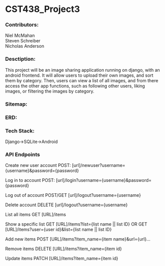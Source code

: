 # CST438_Project3

### Contributors:
Niel McMahan  
Steven Schreiber  
Nicholas Anderson

### Desctiption:
This project will be an image sharing application running on django, with an android frontend. It will allow users to upload their own images, and sort them by category. Then, users can view a list of all images, and from there access the other app functions, such as following other users, liking images, or filtering the images by category.

### Sitemap:


### ERD:


### Tech Stack:
Django->SQLite->Android

### API Endpoints
Create new user account
  POST: [url]/newuser?username={username}&password={password}
  
Log in to account
  POST: [url]/login?username={username}&password={password}
  
Log out of account
  POST/GET [url]/logout?username={username}
 
Delete account
  DELETE [url]/logout?username={username}
  
List all items
  GET [URL]/items
 
Show a specific list
  GET [URL]/items?list={list name || list ID}
  OR
  GET [URL]/items?user={user id}&list={list name || list ID}
  
Add new items
  POST [URL]/items?item_name={item name}&url={url}...
  
Remove items
  DELETE [URL]/items?item_name={item id}

Update items
  PATCH [URL]/items?item_name={item id}
